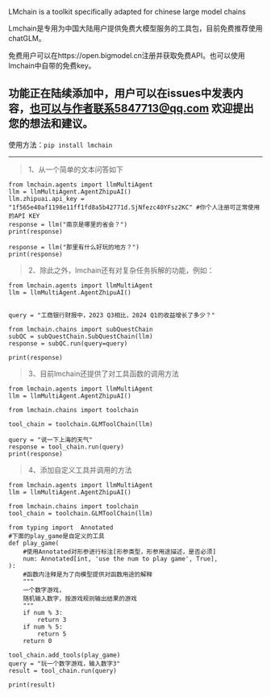 LMchain is a toolkit specifically adapted for chinese large model chains

Lmchain是专用为中国大陆用户提供免费大模型服务的工具包，目前免费推荐使用chatGLM。

免费用户可以在https://open.bigmodel.cn注册并获取免费API。也可以使用lmchain中自带的免费key。

功能正在陆续添加中，用户可以在issues中发表内容，也可以与作者联系5847713@qq.com
欢迎提出您的想法和建议。
-----------------------------------------------------------------------------

使用方法：```pip install lmchain```

-----------------------------------------------------------------------------

>1、从一个简单的文本问答如下
```
from lmchain.agents import llmMultiAgent
llm = llmMultiAgent.AgentZhipuAI()
llm.zhipuai.api_key = "1f565e40af1198e11ff1fd8a5b42771d.SjNfezc40YFsz2KC" #你个人注册可正常使用的API KEY
response = llm("南京是哪里的省会？")
print(response)

response = llm("那里有什么好玩的地方？")
print(response)
```

>2、除此之外，lmchain还有对复杂任务拆解的功能，例如：
```
from lmchain.agents import llmMultiAgent
llm = llmMultiAgent.AgentZhipuAI()


query = "工商银行财报中，2023 Q3相比，2024 Q1的收益增长了多少？"

from lmchain.chains import subQuestChain
subQC = subQuestChain.SubQuestChain(llm)
response = subQC.run(query=query)

print(response)
```

>3、目前lmchain还提供了对工具函数的调用方法
```
from lmchain.agents import llmMultiAgent
llm = llmMultiAgent.AgentZhipuAI()

from lmchain.chains import toolchain

tool_chain = toolchain.GLMToolChain(llm)

query = "说一下上海的天气"
response = tool_chain.run(query)
print(response)
```

>4、添加自定义工具并调用的方法
```
from lmchain.agents import llmMultiAgent
llm = llmMultiAgent.AgentZhipuAI()

from lmchain.chains import toolchain
tool_chain = toolchain.GLMToolChain(llm)

from typing import  Annotated
#下面的play_game是自定义的工具
def play_game(
    #使用Annotated对形参进行标注[形参类型，形参用途描述，是否必须]
    num: Annotated[int, 'use the num to play game', True],
):
    #函数内注释是为了向模型提供对函数用途的解释
    """
    一个数字游戏，
    随机输入数字，按游戏规则输出结果的游戏
    """
    if num % 3:
        return 3
    if num % 5:
        return 5
    return 0

tool_chain.add_tools(play_game)
query = "玩一个数字游戏，输入数字3"
result = tool_chain.run(query)

print(result)

```





